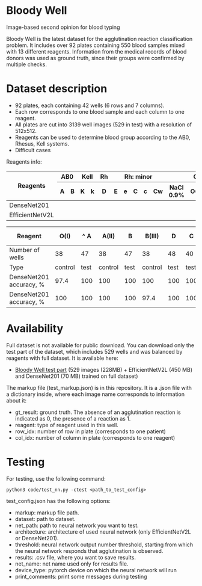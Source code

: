 # Bloody Well
Image-based second opinion for blood typing

Bloody Well is the latest dataset for the agglutination reaction classification problem. It includes over 92 plates containing 550 blood samples mixed with 13 different reagents. Information from the medical records of blood donors was used as ground truth, since their groups were confirmed by multiple checks. 

# Dataset description
* 92 plates, each containing 42 wells (6 rows and 7 columns).
* Each row corresponds to one blood sample and each column to one reagent.
* All plates are cut into 3139 well images (529 in test) with a resolution of 512x512.
* Reagents can be used to determine blood group according to the AB0, Rhesus, Kell systems.
* Difficult cases

Reagents info:

<table>
<thead>
  <tr>
    <th rowspan="2">Reagents</th>
    <th colspan="2">AB0</th>
    <th colspan="2">Kell</th>
    <th>Rh</th>
    <th colspan="5">Rh: minor</th>
    <th colspan="4">Control</th>
  </tr>
  <tr>
    <th>A</th>
    <th>B</th>
    <th>K</th>
    <th>k</th>
    <th>D</th>
    <th>E</th>
    <th>e</th>
    <th>C</th>
    <th>c</th>
    <th>Cw</th>
    <th>NaCl 0.9%</th>
    <th>O(I)</th>
    <th>A(II)</th>
    <th>B(III)</th>
  </tr>
</thead>
<tbody>
  <tr>
    <td>DenseNet201</td>
    <td></td>
    <td></td>
    <td></td>
    <td></td>
    <td></td>
    <td></td>
    <td></td>
    <td></td>
    <td></td>
    <td></td>
    <td></td>
    <td></td>
    <td></td>
    <td></td>
  </tr>
  <tr>
    <td>EfficientNetV2L</td>
    <td></td>
    <td></td>
    <td></td>
    <td></td>
    <td></td>
    <td></td>
    <td></td>
    <td></td>
    <td></td>
    <td></td>
    <td></td>
    <td></td>
    <td></td>
    <td></td>
  </tr>
</tbody>
</table>

Reagent | O(I) |^ A | A(II) | B | B(III) | D | C | c | Cw | E | e | K | k | 0.9% NaCl 
--------|------|---|-------|---|--------|---|---|---|----|---|---|---|---|-----------
Number of wells| 38 | 47 | 38 | 47 | 38 | 48 | 40 | 40 | 34 | 40 | 40 | 46 | 29 | 4 
Type | control | test | control | test | control | test | test | test | test | test | test | test | test | test |
DenseNet201 accuracy, %| 97.4 | 100 | 100 | 100 | 100 | 100 | 100 | 95.0 | 94.1 | 100 | 90.0 | 100 | 100 | 100 
DenseNet201 accuracy, %| 100 | 100 | 100 | 100 | 97.4 | 100 | 100 | 95.0 | 94.1 | 100 | 85.0 | 97.8 | 100 | 100 

# Availability

Full dataset is not available for public download. You can download only the test part of the dataset, which includes 529 wells and was balanced by reagents with full dataset. It is available here:
* [Bloody Well test part](https://color.iitp.ru/index.php/s/NMYsd58NbTYcPEH) (529 images (228MB) + EfficientNetV2L (450 MB) and DenseNet201 (70 MB) trained on full dataset)

The markup file (test_markup.json) is in this repository. It is a .json file with a dictionary inside, where each image name corresponds to information about it:
* gt_result: ground truth. The absence of an agglutination reaction is indicated as 0, the presence of a reaction as 1.
* reagent: type of reagent used in this well.
* row_idx: number of row in plate (corresponds to one patient)
* col_idx: number of column in plate (corresponds to one reagent)
# Testing

For testing, use the following command:

```
python3 code/test_nn.py -ctest <path_to_test_config>
```

test_config.json has the following options:
* markup: markup file path.
* dataset: path to dataset.
* net_path: path to neural network you want to test.
* architecture: architecture of used neural network (only EfficientNetV2L or DenseNet201).
* threshold: neural network output number threshold, starting from which the neural network responds that agglutination is observed.
* results: .csv file, where you want to save results.
* net_name: net name used only for results file.
* device_type: pytorch device on which the neural network will run
* print_comments: print some messages during testing
